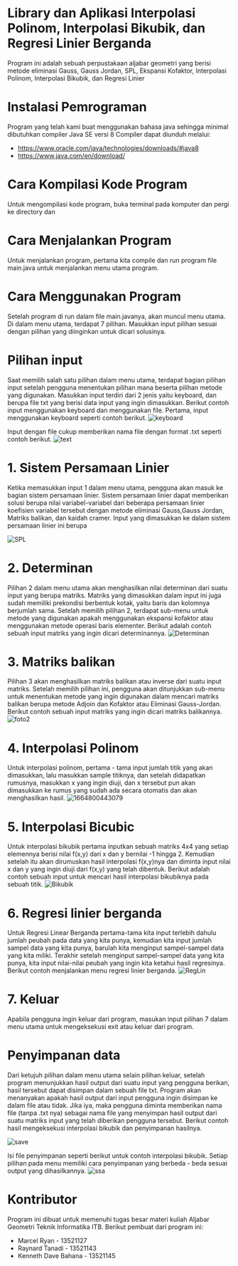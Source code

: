 # Library dan Aplikasi Interpolasi Polinom, Interpolasi Bikubik, dan Regresi Linier Berganda
Program ini adalah sebuah perpustakaan aljabar geometri yang berisi metode eliminasi Gauss, Gauss Jordan, SPL, Ekspansi Kofaktor, Interpolasi Polinom, Interpolasi Bikubik, dan Regresi Linier


# Instalasi Pemrograman
Program yang telah kami buat menggunakan bahasa java sehingga minimal dibutuhkan compiler Java SE versi 8
Compiler dapat diunduh melalui:
- https://www.oracle.com/java/technologies/downloads/#java8
- https://www.java.com/en/download/
# Cara Kompilasi Kode Program
Untuk mengompilasi kode program, buka terminal pada komputer dan pergi ke directory dan

# Cara Menjalankan Program
Untuk menjalankan program, pertama kita compile dan run program file main.java untuk menjalankan menu utama program.


# Cara Menggunakan Program 
Setelah program di run dalam file main.javanya, akan muncul menu utama. Di dalam menu utama, 
terdapat 7 pilihan. Masukkan input pilihan sesuai dengan pilihan yang diinginkan untuk dicari solusinya.

# Pilihan input
Saat memilih salah satu pilihan dalam menu utama, terdapat bagian pilihan input setelah pengguna menentukan pilihan mana beserta pilihan metode yang digunakan.
Masukkan input terdiri dari 2 jenis yaitu keyboard, dan berupa file txt yang berisi data input yang ingin dimasukkan. Berikut contoh input menggunakan keyboard dan menggunakan file. Pertama, input menggunakan keyboard seperti contoh berikut.
![keyboard](https://user-images.githubusercontent.com/110378747/193582568-95a8a765-3e51-4a0f-9f02-52066b2f8aa3.PNG)


Input dengan file cukup memberikan nama file dengan format <nama file>.txt seperti contoh berikut.
 ![text](https://user-images.githubusercontent.com/110378747/193582717-24132c03-3820-41c9-b4e2-277c9041e7d5.PNG)


# 1. Sistem Persamaan Linier
Ketika memasukkan input 1 dalam menu utama, pengguna akan masuk ke bagian sistem persamaan linier.
Sistem persamaan linier dapat memberikan solusi berupa nilai variabel-variabel dari beberapa persamaan linier koefisien variabel tersebut dengan metode eliminasi
Gauss,Gauss Jordan, Matriks balikan, dan kaidah cramer. Input yang dimasukkan ke dalam sistem persamaan linier ini berupa 

![SPL](https://user-images.githubusercontent.com/110378747/193562585-c726b96b-dee7-4540-b21e-b5e1ef7af3dc.PNG)


# 2. Determinan
Pilihan 2 dalam menu utama akan menghasilkan nilai determinan dari suatu input yang berupa matriks. Matriks yang dimasukkan dalam input ini juga sudah memiliki
prekondisi berbentuk kotak, yaitu baris dan kolomnya berjumlah sama. Setelah memilih pilihan 2, terdapat sub-menu untuk metode yang digunakan apakah menggunakan ekspansi kofaktor atau menggunakan metode operasi baris elementer. 
Berikut adalah contoh sebuah input matriks yang ingin dicari determinannya.
![Determinan](https://user-images.githubusercontent.com/110378747/193582002-7bf548e8-b62f-4806-aee9-8f19403f8544.PNG)


# 3. Matriks balikan
Pilihan 3 akan menghasilkan matriks balikan atau inverse dari suatu input matriks. Setelah memilih pilihan ini, pengguna akan ditunjukkan sub-menu untuk menentukan metode yang ingin digunakan dalam mencari matriks balikan berupa metode Adjoin dan Kofaktor atau Eliminasi Gauss-Jordan. 
Berikut contoh sebuah input matriks yang ingin dicari matriks balikannya.
![foto2](https://user-images.githubusercontent.com/92111319/193579055-7c7e2dad-e488-4eb6-b720-1a8380deac10.jpg)


# 4. Interpolasi Polinom
Untuk interpolasi polinom, pertama - tama input jumlah titik yang akan dimasukkan, lalu masukkan sample titiknya, dan setelah didapatkan rumusnya, masukkan x yang ingin diuji, dan x tersebut pun akan dimasukkan ke rumus yang sudah ada secara otomatis dan akan menghasilkan hasil.
![1664800443079](https://user-images.githubusercontent.com/92111319/193578081-d70965e2-6424-4a59-9529-b278a87932fe.jpg)


# 5. Interpolasi Bicubic
Untuk interpolasi bikubik pertama inputkan sebuah matriks 4x4 yang setiap elemennya berisi nilai f(x,y) dari x dan y bernilai -1 hingga 2. Kemudian setelah itu akan
dirumuskan hasil interpolasi f(x,y)nya dan diminta input nilai x dan y yang ingin diuji dari f(x,y) yang telah dibentuk. 
Berikut adalah contoh sebuah input untuk mencari hasil interpolasi bikubiknya pada sebuah titik.
![Bikubik](https://user-images.githubusercontent.com/110378747/193582043-0a74b403-d8ab-495f-b9d2-d0b6bb8e7b03.PNG)


# 6. Regresi linier berganda
Untuk Regresi Linear Berganda pertama-tama kita input terlebih dahulu jumlah peubah pada data yang kita punya, kemudian kita input jumlah sampel data yang kita punya, barulah kita menginput sampel-sampel data yang kita miliki. Terakhir setelah menginput sampel-sampel data yang kita punya, kita input nilai-nilai peubah yang ingin kita ketahui hasil regresinya. 
Berikut contoh menjalankan menu regresi linier berganda.
![RegLin](https://user-images.githubusercontent.com/88817627/193574665-3e00d314-7a54-491e-ac31-0d1998453582.png)


# 7. Keluar
Apabila pengguna ingin keluar dari program, masukan input pilihan 7 dalam menu utama untuk mengeksekusi exit atau keluar dari program.

# Penyimpanan data
Dari ketujuh pilihan dalam menu utama selain pilihan keluar, setelah program menunjukkan hasil output dari suatu input yang pengguna berikan, hasil tersebut 
dapat disimpan dalam sebuah file txt. Program akan menanyakan apakah hasil output dari input pengguna ingin disimpan ke dalam file atau tidak. Jika iya, maka pengguna diminta memberikan nama file (tanpa .txt nya) sebagai nama file yang menyimpan hasil output dari suatu matriks input yang telah diberikan pengguna tersebut. 
Berikut contoh hasil mengeksekusi interpolasi bikubik dan penyimpanan hasilnya.
 
![save](https://user-images.githubusercontent.com/110378747/193583153-15ae84c0-37ba-4235-992a-362291d04421.PNG)
 
 
Isi file penyimpanan seperti berikut untuk contoh interpolasi bikubik. Setiap pilihan pada menu memiliki cara penyimpanan yang berbeda - beda sesuai output yang dihasilkannya.
![ssa](https://user-images.githubusercontent.com/110378747/193583171-fea7b2e5-3001-498a-9675-9dd1cfd60337.PNG)

# Kontributor
Program ini dibuat untuk memenuhi tugas besar materi kuliah Aljabar Geometri Teknik Informatika ITB. Berikut pembuat dari program ini:
- Marcel Ryan         - 13521127
- Raynard Tanadi      - 13521143
- Kenneth Dave Bahana - 13521145
